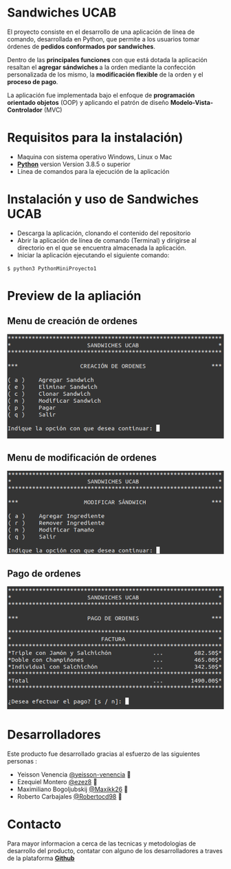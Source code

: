 # Sandwiches UCAB

El proyecto consiste en el desarrollo de una aplicación de línea de comando, desarrollada en Python, que permite a los usuarios tomar órdenes de <strong>pedidos conformados por sandwiches</strong>.

Dentro de las <strong>principales funciones</strong> con que está dotada la aplicación resaltan el <strong>agregar sándwiches </strong>a la orden mediante la confección personalizada de los mismo, la <strong>modificación flexible</strong> de la orden y el <strong>proceso de pago</strong>.

La aplicación fue implementada bajo el enfoque de <strong>programación orientado objetos</strong> (OOP) y aplicando el patrón de diseño <strong>Modelo-Vista-Controlador</strong> (MVC)

# Requisitos para la instalación)

- Maquina con sistema operativo Windows, Linux o Mac
- <a href="https://www.python.org/" target="blank"><strong>Python</strong></a> version Version 3.8.5 o superior
- Línea de comandos para la ejecución de la aplicación

# Instalación y uso de Sandwiches UCAB

- Descarga la aplicación, clonando el contenido del repositorio
- Abrir la aplicación de línea de comando (Terminal) y dirigirse al directorio en el que se encuentra almacenada la aplicación.
- Iniciar la aplicación ejecutando el siguiente comando:

```
$ python3 PythonMiniProyecto1
```

# Preview de la apliación

## Menu de creación de ordenes

<img src="./assets/order_menu.png" alt="Menu de ordenes" />

## Menu de modificación de ordenes

<img src="./assets/modify_order.png" alt="Menu de modificación" />

## Pago de ordenes

<img src="./assets/bill.png" alt="Pago de ordenes" />

# Desarrolladores

Este producto fue desarrollado gracias al esfuerzo de las siguientes personas :

- Yeisson Venencia [@yeisson-venencia](https://github.com/yeisson-venencia) 📖
- Ezequiel Montero [@ezez8](https://github.com/ezez8) 📖
- Maximiliano Bogoljubskij [@Maxikk26](https://github.com/Maxikk26) 📖
- Roberto Carbajales [@Robertocd98](https://github.com/Robertocd98) 📖

# Contacto

Para mayor informacion a cerca de las tecnicas y metodologias de desarrollo del producto, contatar con alguno de los desarrolladores a traves de la plataforma <a href="https://github.com/" target="blank"><strong>Github</strong></a>
